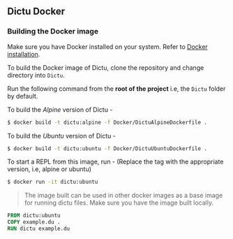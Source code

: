 ## Dictu Docker

### Building the Docker image

Make sure you have Docker installed on your system. Refer to [Docker installation](https://docs.docker.com/engine/install/). 

To build the Docker image of Dictu, clone the repository and change directory into `Dictu`. 

Run the following command from the **root of the project** i.e, the `Dictu` folder by default. 

To build the *Alpine* version of Dictu - 

```bash
$ docker build -t dictu:alpine -f Docker/DictuAlpineDockerfile . 
``` 

To build the *Ubuntu* version of Dictu -

```bash 
$ docker build -t dictu:ubuntu -f Docker/DictuUbuntuDockerfile . 
``` 

To start a REPL from this image, run - (Replace the tag with the appropriate version, i.e, alpine or ubuntu)

```bash 
$ docker run -it dictu:ubuntu 
```

> The image built can be used in other docker images as a base image for running dictu files. Make sure you have the image built locally.

```Dockerfile 
FROM dictu:ubuntu 
COPY example.du . 
RUN dictu example.du
```
